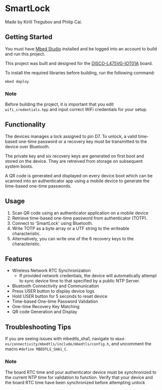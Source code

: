 # SmartLock

Made by Kirill Tregubov and Philip Cai.

## Getting Started

You must have [Mbed Studio](https://os.mbed.com/studio/) installed and be logged into an account to build and run this project.

This project was built and designed for the [DISCO-L475VG-IOT01A](https://os.mbed.com/platforms/ST-Discovery-L475E-IOT01A/) board.

To install the required libraries before building, run the following command:
```
mbed deploy
```

### Note
Before building the project, it is important that you edit `wifi_credentials.hpp` and input correct WiFi credentials for your setup.

## Functionality

The devices manages a lock assigned to pin D7. To unlock, a valid time-based one-time password or a recovery key must be transmitted to the device over Bluetooth.

The private key and six recovery keys are generated on first boot and stored on the device. They are retreived from storage on subsequent system boots.

A QR code is generated and displayed on every device boot which can be scanned into an authenticator app using a mobile device to generate the time-based one-time passwords.

## Usage
1. Scan QR code using an authenticator application on a mobile device
2. Retrieve time-based one-time password from authenticator (TOTP).
3. Connect to 'SmartLock' using Bluetooth.
4. Write TOTP as a byte array or a UTF string to the writeable characteristic.
5. Alternatively, you can write one of the 6 recovery keys to the characteristic.

## Features

- Wireless Network RTC Synchronization
  - If provided network credentials, the device will automatically attempt to sync device time to that specified by a public NTP Server.
- Bluetooth Connectivity and Communication
- Press USER button to display device logs
- Hold USER button for 5 seconds to reset device
- Time-based One-time Password Validation
- One-time Recovery Key Matching
- QR code Generation and Display

## Troubleshooting Tips
If you are seeing issues with mbedtls_sha1, navigate to `mbed-os/connectivity/mbedtls/include/mbedtls/config.h`, and uncomment the macro `#define MBEDTLS_SHA1_C`.

### Note
The board RTC time and your authenticator device must be synchronized to the current NTP time for validation to function. Verify that your device and the board RTC time have been synchronized before attempting unlock
